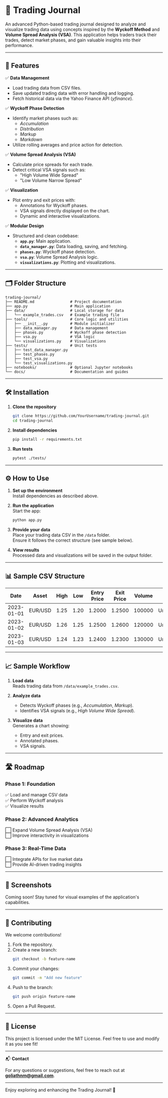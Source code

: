 
# 📘 **Trading Journal**

An advanced Python-based trading journal designed to analyze and visualize trading data using concepts inspired by the **Wyckoff Method** and **Volume Spread Analysis (VSA)**. This application helps traders track their trades, detect market phases, and gain valuable insights into their performance.

---

## 🚀 **Features**

✅ **Data Management**  
- Load trading data from CSV files.  
- Save updated trading data with error handling and logging.  
- Fetch historical data via the Yahoo Finance API (*yfinance*).  

✅ **Wyckoff Phase Detection**  
- Identify market phases such as:  
  - *Accumulation*  
  - *Distribution*  
  - *Markup*  
  - *Markdown*  
- Utilize rolling averages and price action for detection.

✅ **Volume Spread Analysis (VSA)**  
- Calculate price spreads for each trade.  
- Detect critical VSA signals such as:  
  - "High Volume Wide Spread"  
  - "Low Volume Narrow Spread"  

✅ **Visualization**  
- Plot entry and exit prices with:  
  - Annotations for Wyckoff phases.  
  - VSA signals directly displayed on the chart.  
  - Dynamic and interactive visualizations.  

✅ **Modular Design**  
- Structured and clean codebase:  
  - **`app.py`**: Main application.  
  - **`data_manager.py`**: Data loading, saving, and fetching.  
  - **`phases.py`**: Wyckoff phase detection.  
  - **`vsa.py`**: Volume Spread Analysis logic.  
  - **`visualizations.py`**: Plotting and visualizations.

---

## 🗂 **Folder Structure**

```plaintext
trading-journal/
├── README.md                # Project documentation
├── app.py                   # Main application
├── data/                    # Local storage for data
│   └── example_trades.csv   # Example trading file
├── tools/                   # Core logic and utilities
│   ├── __init__.py          # Module initializer
│   ├── data_manager.py      # Data management
│   ├── phases.py            # Wyckoff phase detection
│   ├── vsa.py               # VSA logic
│   └── visualizations.py    # Visualizations
├── tests/                   # Unit tests
│   ├── test_data_manager.py
│   ├── test_phases.py
│   ├── test_vsa.py
│   └── test_visualizations.py
├── notebooks/               # Optional Jupyter notebooks
└── docs/                    # Documentation and guides
```

---

## 🛠 **Installation**

1. **Clone the repository**  
   ```bash
   git clone https://github.com/YourUsername/trading-journal.git
   cd trading-journal
   ```

2. **Install dependencies**  
   ```bash
   pip install -r requirements.txt
   ```

3. **Run tests**  
   ```bash
   pytest ./tests/
   ```

---

## ⚙️ **How to Use**

1. **Set up the environment**  
   Install dependencies as described above.

2. **Run the application**  
   Start the app:  
   ```bash
   python app.py
   ```

3. **Provide your data**  
   Place your trading data CSV in the `/data` folder.  
   Ensure it follows the correct structure (see sample below).

4. **View results**  
   Processed data and visualizations will be saved in the output folder.

---

## 📊 **Sample CSV Structure**

| Date       | Asset   | High  | Low   | Entry Price | Exit Price | Volume  | Phase     |
|------------|---------|-------|-------|-------------|------------|---------|-----------|
| 2023-01-01 | EUR/USD | 1.25  | 1.20  | 1.2000      | 1.2500     | 100000  | Undefined |
| 2023-01-02 | EUR/USD | 1.26  | 1.25  | 1.2500      | 1.2600     | 120000  | Undefined |
| 2023-01-03 | EUR/USD | 1.24  | 1.23  | 1.2400      | 1.2300     | 130000  | Undefined |

---

## 📈 **Sample Workflow**

1. **Load data**  
   Reads trading data from `/data/example_trades.csv`.

2. **Analyze data**  
   - Detects Wyckoff phases (e.g., *Accumulation*, *Markup*).  
   - Identifies VSA signals (e.g., *High Volume Wide Spread*).

3. **Visualize data**  
   Generates a chart showing:  
   - Entry and exit prices.  
   - Annotated phases.  
   - VSA signals.

---

## 🛣️ **Roadmap**

### **Phase 1: Foundation**  
✅ Load and manage CSV data  
✅ Perform Wyckoff analysis  
✅ Visualize results  

### **Phase 2: Advanced Analytics**  
⬜ Expand Volume Spread Analysis (VSA)  
⬜ Improve interactivity in visualizations  

### **Phase 3: Real-Time Data**  
⬜ Integrate APIs for live market data  
⬜ Provide AI-driven trading insights  

---

## 📸 **Screenshots**

Coming soon! Stay tuned for visual examples of the application's capabilities.

---

## 🤝 **Contributing**

We welcome contributions!  

1. Fork the repository.  
2. Create a new branch:  
   ```bash
   git checkout -b feature-name
   ```
3. Commit your changes:  
   ```bash
   git commit -m "Add new feature"
   ```
4. Push to the branch:  
   ```bash
   git push origin feature-name
   ```
5. Open a Pull Request.

---

## 📝 **License**

This project is licensed under the MIT License. Feel free to use and modify it as you see fit!

---

📬 **Contact**

For any questions or suggestions, feel free to reach out at **goliathnm@gmail.com**.

---

Enjoy exploring and enhancing the Trading Journal! 🚀
